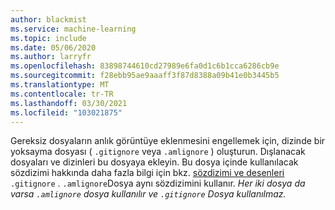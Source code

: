 ```yaml
---
author: blackmist
ms.service: machine-learning
ms.topic: include
ms.date: 05/06/2020
ms.author: larryfr
ms.openlocfilehash: 83898744610cd27989e6fa0d1c6b1cca6286cb9e
ms.sourcegitcommit: f28ebb95ae9aaaff3f87d8388a09b41e0b3445b5
ms.translationtype: MT
ms.contentlocale: tr-TR
ms.lasthandoff: 03/30/2021
ms.locfileid: "103021875"
---
```

Gereksiz dosyaların anlık görüntüye eklenmesini engellemek için, dizinde bir yoksayma dosyası ( `.gitignore` veya `.amlignore` ) oluşturun. Dışlanacak dosyaları ve dizinleri bu dosyaya ekleyin. Bu dosya içinde kullanılacak sözdizimi hakkında daha fazla bilgi için bkz. [sözdizimi ve desenleri](https://git-scm.com/docs/gitignore) `.gitignore` . `.amlignore`Dosya aynı sözdizimini kullanır. _Her iki dosya da varsa `.amlignore` dosya kullanılır ve `.gitignore` Dosya kullanılmaz._

